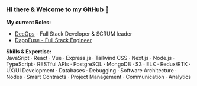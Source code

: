### Hi there & Welcome to my GitHub 👋 

<b>My current Roles:</b>
- <a href='https://www.linkedin.com/company/decops/'>DecOps</a> - Full Stack Developer & SCRUM leader
- <a href='https://www.dappfuse.com'>DappFuse - Full Stack Engineer</a>

<b>Skills & Expertise:</b> <br>
JavaSript · React · Vue · Express.js · Tailwind CSS · Next.js · Node.js · TypeScript · RESTful APIs · PostgreSQL · MongoDB · S3 · ELK · Redux/RTK · UX/UI Development · Databases · Debugging · Software Architecture · Nodes · Smart Contracts · Project Management · Communication · Analytics 
